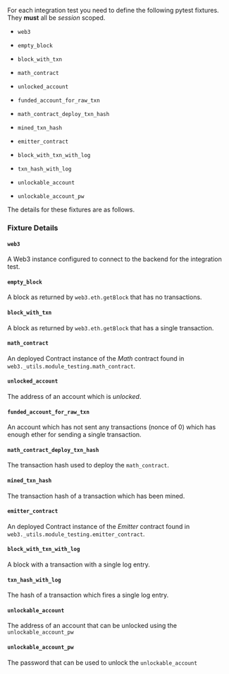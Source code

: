 For each integration test you need to define the following pytest fixtures.
They **must** all be *session* scoped.

* `web3`
* `empty_block`
* `block_with_txn`
* `math_contract`
* `unlocked_account`
* `funded_account_for_raw_txn`
* `math_contract_deploy_txn_hash`
* `mined_txn_hash`
* `emitter_contract`
* `block_with_txn_with_log`
* `txn_hash_with_log`

* `unlockable_account`
* `unlockable_account_pw`

The details for these fixtures are as follows.


### Fixture Details

#### `web3`

A Web3 instance configured to connect to the backend for the integration test.


#### `empty_block`

A block as returned by `web3.eth.getBlock` that has no transactions.


#### `block_with_txn`

A block as returned by `web3.eth.getBlock` that has a single transaction.


#### `math_contract`

An deployed Contract instance of the *Math* contract found in
`web3._utils.module_testing.math_contract`.


#### `unlocked_account`

The address of an account which is *unlocked*.


#### `funded_account_for_raw_txn`

An account which has not sent any transactions (nonce of 0) which has enough
ether for sending a single transaction.


#### `math_contract_deploy_txn_hash`

The transaction hash used to deploy the `math_contract`.


#### `mined_txn_hash`

The transaction hash of a transaction which has been mined.


#### `emitter_contract`

An deployed Contract instance of the *Emitter* contract found in
`web3._utils.module_testing.emitter_contract`.


#### `block_with_txn_with_log`

A block with a transaction with a single log entry.


#### `txn_hash_with_log`

The hash of a transaction which fires a single log entry.


#### `unlockable_account`

The address of an account that can be unlocked using the `unlockable_account_pw`


#### `unlockable_account_pw`

The password that can be used to unlock the `unlockable_account`
